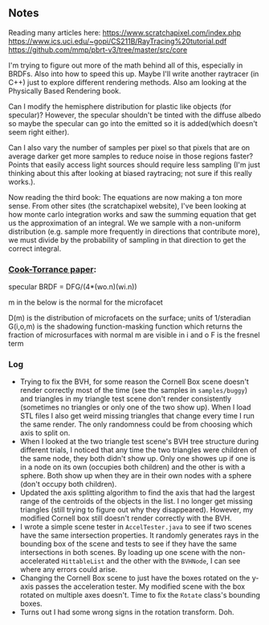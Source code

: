 ## Notes
Reading many articles here: 
https://www.scratchapixel.com/index.php
https://www.ics.uci.edu/~gopi/CS211B/RayTracing%20tutorial.pdf
https://github.com/mmp/pbrt-v3/tree/master/src/core

I'm trying to figure out more of the math behind all of this, especially in BRDFs. Also into how to speed this up. Maybe I'll write another raytracer (in C++) just to explore different rendering methods. Also am looking at the Physically Based Rendering book.

Can I modify the hemisphere distribution for plastic like objects (for specular)? However, the specular shouldn't be tinted with the diffuse albedo so maybe the specular can go into the emitted so it is added(which doesn't seem right either).

Can I also vary the number of samples per pixel so that pixels that are on average darker get more samples to reduce noise in those regions faster? Points that easily access light sources should require less sampling (I'm just thinking about this after looking at biased raytracing; not sure if this really works.).

Now reading the third book:
The equations are now making a ton more sense. From other sites (the scratchapixel website), I've been looking at how monte carlo integration works and saw the summing equation that get us the approximation of an integral. We we sample with a non-uniform distribution (e.g. sample more frequently in directions that contribute more), we must divide by the probability of sampling in that direction to get the correct integral.

### [Cook-Torrance paper](https://www.cs.cornell.edu/~srm/publications/EGSR07-btdf.pdf):

specular BRDF = DFG/(4*(wo.n)(wi.n))

m in the below is the normal for the microfacet

D(m) is the distribution of microfacets on the surface; units of 1/steradian
G(i,o,m) is the shadowing function-masking function which returns the fraction of microsurfaces with normal m are visible in i and o
F is the fresnel term

### Log
- Trying to fix the BVH, for some reason the Cornell Box scene doesn't render correctly most of the time (see the samples in `samples/buggy`) and triangles in my triangle test scene don't render consistently (sometimes no triangles or only one of the two show up). When I load STL files I also get weird missing triangles that change every time I run the same render. The only randomness could be from choosing which axis to split on.
- When I looked at the two triangle test scene's BVH tree structure during different trials, I noticed that any time the two triangles were children of the same node, they both didn't show up. Only one showes up if one is in a node on its own (occupies both children) and the other is with a sphere. Both show up when they are in their own nodes with a sphere (don't occupy both children).
- Updated the axis splitting algorithm to find the axis that had the largest range of the centroids of the objects in the list. I no longer get missing triangles (still trying to figure out why they disappeared). However, my modified Cornell box still doesn't render correctly with the BVH.
- I wrote a simple scene tester in `AccelTester.java` to see if two scenes have the same intersection properties. It randomly generates rays in the bounding box of the scene and tests to see if they have the same intersections in both scenes. By loading up one scene with the non-accelerated `HittableList` and the other with the `BVHNode`, I can see where any errors could arise.
- Changing the Cornell Box scene to just have the boxes rotated on the y-axis passes the acceleration tester. My modified scene with the box rotated on multiple axes doesn't. Time to fix the `Rotate` class's bounding boxes.
- Turns out I had some wrong signs in the rotation transform. Doh.